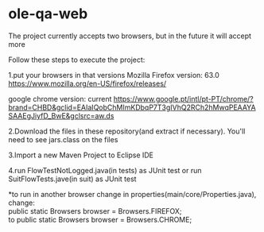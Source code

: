 # ole-qa-web
The project currently accepts two browsers, but in the future it will accept more

Follow these steps to execute the project:

1.put your browsers in that versions
Mozilla Firefox version: 63.0
https://www.mozilla.org/en-US/firefox/releases/

google chrome version: current
https://www.google.pt/intl/pt-PT/chrome/?brand=CHBD&gclid=EAIaIQobChMImKDbqP7T3gIVhQ2RCh2hMwqPEAAYASAAEgJiyfD_BwE&gclsrc=aw.ds


2.Download the files in these repository(and extract if necessary). You'll need to see jars.class on the files


3.Import a new Maven Project to Eclipse IDE


4.run FlowTestNotLogged.java(in tests) as JUnit test
   or
   run SuitFlowTests.jave(in suit) as JUnit test

*to run in another browser change in properties(main/core/Properties.java), change:  
public static Browsers browser = Browsers.FIREFOX;  
to
public static Browsers browser = Browsers.CHROME;
